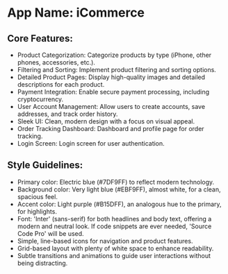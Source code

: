 # **App Name**: iCommerce

## Core Features:

- Product Categorization: Categorize products by type (iPhone, other phones, accessories, etc.).
- Filtering and Sorting: Implement product filtering and sorting options.
- Detailed Product Pages: Display high-quality images and detailed descriptions for each product.
- Payment Integration: Enable secure payment processing, including cryptocurrency.
- User Account Management: Allow users to create accounts, save addresses, and track order history.
- Sleek UI: Clean, modern design with a focus on visual appeal.
- Order Tracking Dashboard: Dashboard and profile page for order tracking.
- Login Screen: Login screen for user authentication.

## Style Guidelines:

- Primary color: Electric blue (#7DF9FF) to reflect modern technology.
- Background color: Very light blue (#EBF9FF), almost white, for a clean, spacious feel.
- Accent color: Light purple (#B15DFF), an analogous hue to the primary, for highlights.
- Font: 'Inter' (sans-serif) for both headlines and body text, offering a modern and neutral look. If code snippets are ever needed, 'Source Code Pro' will be used.
- Simple, line-based icons for navigation and product features.
- Grid-based layout with plenty of white space to enhance readability.
- Subtle transitions and animations to guide user interactions without being distracting.